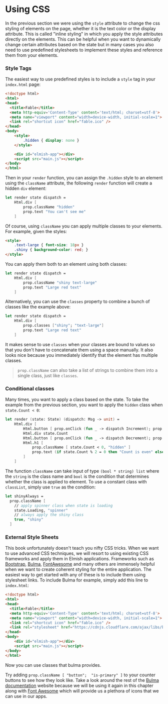 # Using CSS

In the previous section we were using the `style` attribute to change the css styling of elements on the page, whether it is the text color or the display attribute. This is called "inline styling" in which you apply the style attributes directly on the elements. This can be helpful when you want to dynamically change certain attributes based on the state but in many cases you also need to use predefined stylesheets to implement these styles and reference them from your elements.

### Style Tags

The easiest way to use predefined styles is to include a `style` tag in your `index.html` page:
```html {highlight: [10, 11, 12]}
<!doctype html>
<html>
<head>
  <title>Fable</title>
  <meta http-equiv='Content-Type' content='text/html; charset=utf-8'>
  <meta name="viewport" content="width=device-width, initial-scale=1">
  <link rel="shortcut icon" href="fable.ico" />
</head>
<body>
    <style>
        .hidden { display: none }
    </style>

    <div id="elmish-app"></div>
    <script src="main.js"></script>
</body>
</html>
```
Then in your `render` function, you can assign the `.hidden` style to an element using the `className` attribute, the following `render` function will create a hidden `div` element:
```fsharp
let render state dispatch =
    Html.div [
        prop.className "hidden"
        prop.text "You can't see me"
    ]
```
Of course, using `className` you can apply multiple classes to your elements. For example, given the styles:
```html
<style>
    .text-large { font-size: 18px }
    .shiny { background-color: red; }
</style>
```
You can apply them both to an element using both classes:
```fsharp
let render state dispatch =
    Html.div [
        prop.className "shiny text-large"
        prop.text "Large red text"
    ]
```
Alternatively, you can use the `classes` property to combine a bunch of classes like the example above:
```fsharp
let render state dispatch =
    Html.div [
        prop.classes ["shiny"; "text-large"]
        prop.text "Large red text"
    ]
```
It makes sense to use `classes` when your classes are bound to values so that you don't have to concatenate them using a space manually. It also looks nice because you immediately identify that the element has multiple classes.

> `prop.className` can also take a list of strings to combine them into a single class, just like `classes`.

### Conditional classes
Many times, you want to apply a class based on the state. To take the example from the previous section, you want to apply the `hidden` class when `state.Count < 0`:
```fsharp {highlight: [8]}
let render (state: State) (dispatch: Msg -> unit) =
    Html.div [
        Html.button [ prop.onClick (fun _ -> dispatch Increment); prop.text "+" ]
        Html.div state.Count
        Html.button [ prop.onClick (fun _ -> dispatch Decrement); prop.text "-" ]
        Html.h1 [
            prop.className [ state.Count < 0, "hidden" ]
            prop.text (if state.Count % 2 = 0 then "Count is even" else "Count is odd")
        ]
    ]
```
The function `className` can take input of type `(bool * string) list` where the `string` is the class name and `bool` is the condition that determines whether the class is applied to element. To use a constant class with `classList`, simply use `true` as the condition:
```fsharp
let shinyAlways =
  prop.className [
    // apply spinner class when state is loading
    state.Loading, "spinner"
    // always apply the shiny class
    true, "shiny"
  ]
```

### External Style Sheets

This book unfortunately doesn't teach you nifty CSS tricks. When we want to use advanced CSS techniques, we will resort to using existing CSS frameworks and apply them in Elmish applications. Frameworks such as [Bootstrap](https://getbootstrap.com/docs/3.4/), [Bulma](https://bulma.io/), [FontAwesome](https://fontawesome.com/) and many others are immensely helpful when we want to create coherent styling for the entire application. The easiest way to get started with any of these is to include them using stylesheet links. To include Bulma for example, simply add this line to `index.html`:
```html {highlight: [8]}
<!doctype html>
<html>
<head>
  <title>Fable</title>
  <meta http-equiv='Content-Type' content='text/html; charset=utf-8'>
  <meta name="viewport" content="width=device-width, initial-scale=1">
  <link rel="shortcut icon" href="fable.ico" />
  <link rel="stylesheet" href="https://cdnjs.cloudflare.com/ajax/libs/bulma/0.7.4/css/bulma.css" />
</head>
<body>
    <div id="elmish-app"></div>
    <script src="main.js"></script>
</body>
</html>
```
Now you can use classes that bulma provides.

Try adding `prop.className [ "button";  "is-primary" ]` to your counter buttons to see how they look like. Take a look around the rest of the [Bulma documentation](https://bulma.io/documentation/) website because we will be using it again in this chapter along with [Font Awesome](https://fontawesome.com/) which will provide us a plethora of icons that we can use in our apps.